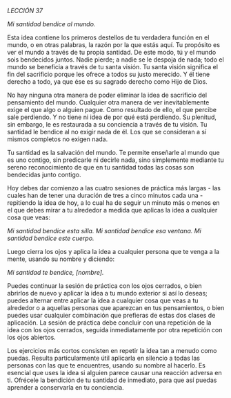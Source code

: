 *LECCIÓN 37*

*Mi santidad bendice al mundo.*

Esta idea contiene los primeros destellos de tu verdadera función en el mundo, o en otras palabras, la razón por la que estás aquí. Tu propósito es ver el mundo a través de tu propia santidad. De este modo, tú y el mundo sois bendecidos juntos. Nadie pierde; a nadie se le despoja de nada; todo el mundo se beneficia a través de tu santa visión. Tu santa visión significa el fin del sacrificio porque les ofrece a todos su justo merecido. Y él tiene derecho a todo, ya que ése es su sagrado derecho como Hijo de Dios.

No hay ninguna otra manera de poder eliminar la idea de sacrificio del pensamiento del mundo. Cualquier otra manera de ver inevitablemente exige el que algo o alguien pague. Como resultado de ello, el que percibe sale perdiendo. Y no tiene ni idea de por qué está perdiendo. Su plenitud, sin embargo, le es restaurada a su conciencia a través de tu visión. Tu santidad le bendice al no exigir nada de él. Los que se consideran a sí mismos completos no exigen nada.

Tu santidad es la salvación del mundo. Te permite enseñarle al mundo que es uno contigo, sin predicarle ni decirle nada, sino simplemente mediante tu sereno reconocimiento de que en tu santidad todas las cosas son bendecidas junto contigo.

Hoy debes dar comienzo a las cuatro sesiones de práctica más largas - las cuales han de tener una duración de tres a cinco minutos cada una - repitiendo la idea de hoy, a lo cual ha de seguir un minuto más o menos en el que debes mirar a tu alrededor a medida que aplicas la idea a cualquier cosa que veas:

_Mi santidad bendice esta silla._
_Mi santidad bendice esa ventana._
_Mi santidad bendice este cuerpo._

Luego cierra los ojos y aplica la idea a cualquier persona que te venga a la mente, usando su nombre y diciendo:

_Mi santidad te bendice, [nombre]._

Puedes continuar la sesión de práctica con los ojos cerrados, o bien abrirlos de nuevo y aplicar la idea a tu mundo exterior si así lo deseas; puedes alternar entre aplicar la idea a cualquier cosa que veas a tu alrededor o a aquellas personas que aparezcan en tus pensamientos, o bien puedes usar cualquier combinación que prefieras de estas dos clases de aplicación. La sesión de práctica debe concluir con una repetición de la idea con los ojos cerrados, seguida inmediatamente por otra repetición con los ojos abiertos.

Los ejercicios más cortos consisten en repetir la idea tan a menudo como puedas. Resulta particularmente útil aplicarla en silencio a todas las personas con las que te encuentres, usando su nombre al hacerlo. Es esencial que uses la idea si alguien parece causar una reacción adversa en ti. Ofrécele la bendición de tu santidad de inmediato, para que así puedas aprender a conservarla en tu conciencia.